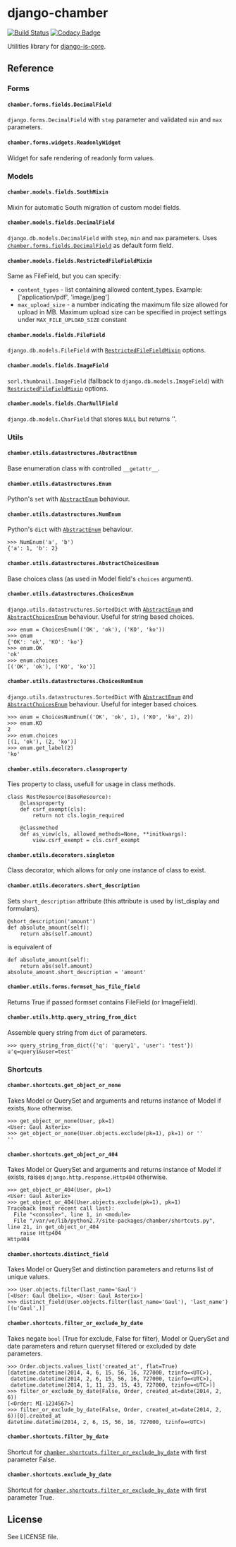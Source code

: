 # django-chamber

[![Build
Status](https://travis-ci.org/druids/django-chamber.svg?branch=master)](https://travis-ci.org/druids/django-chamber)
[![Codacy Badge](https://api.codacy.com/project/badge/Grade/012d28c820fd4b19a783618c05d7a0a9)](https://www.codacy.com/app/lukas-rychtecky/django-chamber?utm_source=github.com&utm_medium=referral&utm_content=druids/django-chamber&utm_campaign=badger)

Utilities library for [django-is-core](https://github.com/matllubos/django-is-core/tree/v1.3).

## Reference

### Forms

#### `chamber.forms.fields.DecimalField`

`django.forms.DecimalField` with `step` parameter and validated `min` and `max` parameters.

#### `chamber.forms.widgets.ReadonlyWidget`

Widget for safe rendering of readonly form values.

### Models

#### `chamber.models.fields.SouthMixin`

Mixin for automatic South migration of custom model fields.

#### `chamber.models.fields.DecimalField`

`django.db.models.DecimalField` with `step`, `min` and `max` parameters. Uses [`chamber.forms.fields.DecimalField`](#chamberformsfieldsdecimalfield) as default form field.

#### `chamber.models.fields.RestrictedFileFieldMixin`

Same as FileField, but you can specify:
* `content_types` - list containing allowed content_types. Example: ['application/pdf', 'image/jpeg']
* `max_upload_size` - a number indicating the maximum file size allowed for upload in MB.
Maximum upload size can be specified in project settings under `MAX_FILE_UPLOAD_SIZE` constant

#### `chamber.models.fields.FileField`

`django.db.models.FileField` with [`RestrictedFileFieldMixin`](#chambermodelsfieldsrestrictedfilefieldmixin) options.

#### `chamber.models.fields.ImageField`

`sorl.thumbnail.ImageField` (fallback to `django.db.models.ImageField`) with [`RestrictedFileFieldMixin`](#chambermodelsfieldsrestrictedfilefieldmixin) options.

#### `chamber.models.fields.CharNullField`

`django.db.models.CharField` that stores `NULL` but returns ''.

### Utils

#### `chamber.utils.datastructures.AbstractEnum`

Base enumeration class with controlled `__getattr__`. 

#### `chamber.utils.datastructures.Enum`

Python's `set` with [`AbstractEnum`](#chamberutilsdatastructuresabstractenum) behaviour.

#### `chamber.utils.datastructures.NumEnum`

Python's `dict` with [`AbstractEnum`](#chamberutilsdatastructuresabstractenum) behaviour.

```
>>> NumEnum('a', 'b')
{'a': 1, 'b': 2}
```

#### `chamber.utils.datastructures.AbstractChoicesEnum`

Base choices class (as used in Model field's `choices` argument).

#### `chamber.utils.datastructures.ChoicesEnum`

`django.utils.datastructures.SortedDict` with [`AbstractEnum`](#chamberutilsdatastructuresabstractenum) and [`AbstractChoicesEnum`](#chamberutilsdatastructuresabstractenum) behaviour. Useful for string based choices.

```
>>> enum = ChoicesEnum(('OK', 'ok'), ('KO', 'ko'))
>>> enum
{'OK': 'ok', 'KO': 'ko'}
>>> enum.OK
'ok'
>>> enum.choices
[('OK', 'ok'), ('KO', 'ko')]
```

#### `chamber.utils.datastructures.ChoicesNumEnum`

`django.utils.datastructures.SortedDict` with [`AbstractEnum`](#chamberutilsdatastructuresabstractenum) and [`AbstractChoicesEnum`](#chamberutilsdatastructuresabstractenum) behaviour. Useful for integer based choices.

```
>>> enum = ChoicesNumEnum(('OK', 'ok', 1), ('KO', 'ko', 2))
>>> enum.KO
2
>>> enum.choices
[(1, 'ok'), (2, 'ko')]
>>> enum.get_label(2)
'ko'
```

#### `chamber.utils.decorators.classproperty`

Ties property to class, usefull for usage in class methods.

```
class RestResource(BaseResource):
    @classproperty
    def csrf_exempt(cls):
        return not cls.login_required

    @classmethod
    def as_view(cls, allowed_methods=None, **initkwargs):
        view.csrf_exempt = cls.csrf_exempt
```

#### `chamber.utils.decorators.singleton`

Class decorator, which allows for only one instance of class to exist.

#### `chamber.utils.decorators.short_description`

Sets `short_description` attribute (this attribute is used by list_display and formulars).

```
@short_description('amount')
def absolute_amount(self):
    return abs(self.amount)
```

is equivalent of

```
def absolute_amount(self):
    return abs(self.amount)
absolute_amount.short_description = 'amount'
```

#### `chamber.utils.forms.formset_has_file_field`

Returns True if passed formset contains FileField (or ImageField).

#### `chamber.utils.http.query_string_from_dict`

Assemble query string from `dict` of parameters.

```
>>> query_string_from_dict({'q': 'query1', 'user': 'test'})
u'q=query1&user=test'
```

### Shortcuts

#### `chamber.shortcuts.get_object_or_none`

Takes Model or QuerySet and arguments and returns instance of Model if exists, `None` otherwise.

```
>>> get_object_or_none(User, pk=1)
<User: Gaul Asterix>
>>> get_object_or_none(User.objects.exclude(pk=1), pk=1) or ''
''
```

#### `chamber.shortcuts.get_object_or_404`

Takes Model or QuerySet and arguments and returns instance of Model if exists, raises `django.http.response.Http404` otherwise.

```
>>> get_object_or_404(User, pk=1)
<User: Gaul Asterix>
>>> get_object_or_404(User.objects.exclude(pk=1), pk=1)
Traceback (most recent call last):
  File "<console>", line 1, in <module>
  File "/var/ve/lib/python2.7/site-packages/chamber/shortcuts.py", line 21, in get_object_or_404
    raise Http404
Http404
```

#### `chamber.shortcuts.distinct_field`

Takes Model or QuerySet and distinction parameters and returns list of unique values.

```
>>> User.objects.filter(last_name='Gaul')
[<User: Gaul Obelix>, <User: Gaul Asterix>]
>>> distinct_field(User.objects.filter(last_name='Gaul'), 'last_name')
[(u'Gaul',)]
```

#### `chamber.shortcuts.filter_or_exclude_by_date`

Takes negate `bool` (True for exclude, False for filter), Model or QuerySet and date parameters and return queryset filtered or excluded by date parameters.

```
>>> Order.objects.values_list('created_at', flat=True)
[datetime.datetime(2014, 4, 6, 15, 56, 16, 727000, tzinfo=<UTC>),
 datetime.datetime(2014, 2, 6, 15, 56, 16, 727000, tzinfo=<UTC>),
 datetime.datetime(2014, 1, 11, 23, 15, 43, 727000, tzinfo=<UTC>)]
>>> filter_or_exclude_by_date(False, Order, created_at=date(2014, 2, 6))
[<Order: MI-1234567>]
>>> filter_or_exclude_by_date(False, Order, created_at=date(2014, 2, 6))[0].created_at
datetime.datetime(2014, 2, 6, 15, 56, 16, 727000, tzinfo=<UTC>)
```

#### `chamber.shortcuts.filter_by_date`

Shortcut for [`chamber.shortcuts.filter_or_exclude_by_date`](#chambershortcutsfilter_or_exclude_by_date) with first parameter False.

#### `chamber.shortcuts.exclude_by_date`

Shortcut for [`chamber.shortcuts.filter_or_exclude_by_date`](#chambershortcutsfilter_or_exclude_by_date) with first parameter True.


## License

See LICENSE file.
